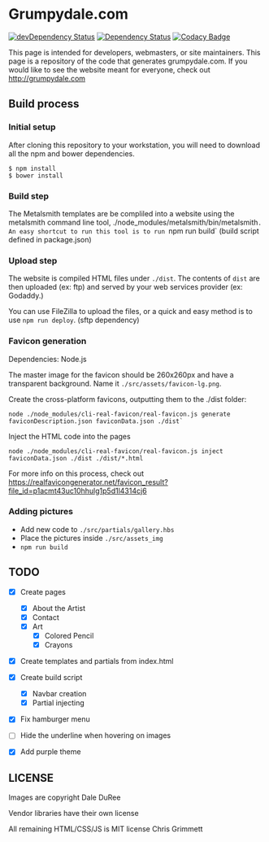 # Grumpydale.com

[![devDependency Status](https://david-dm.org/insanity54/grumpydale/dev-status.svg)](https://david-dm.org/insanity54/grumpydale#info=devDependencies) [![Dependency Status](https://gemnasium.com/insanity54/grumpydale.svg)](https://gemnasium.com/insanity54/grumpydale) [![Codacy Badge](https://api.codacy.com/project/badge/grade/33fca1245a074a45a091e6105bddd030)](https://www.codacy.com/app/chris_17/grumpydale)

This page is intended for developers, webmasters, or site maintainers. This page is a repository of the code that generates grumpydale.com. If you would like to see the website meant for everyone, check out http://grumpydale.com


## Build process

### Initial setup

After cloning this repository to your workstation, you will need to download all the npm and bower dependencies.

```
$ npm install
$ bower install
```

### Build step

The Metalsmith templates are be compliled into a website using the metalsmith command line tool, ./node_modules/metalsmith/bin/metalsmith`. An easy shortcut to run this tool is to run `npm run build` (build script defined in package.json)

### Upload step

The website is compiled HTML files under `./dist`. The contents of `dist` are then uploaded (ex: ftp) and served by your web services provider (ex: Godaddy.)

You can use FileZilla to upload the files, or a quick and easy method is to use `npm run deploy`. (sftp dependency)


### Favicon generation

Dependencies: Node.js

The master image for the favicon should be 260x260px and have a transparent background. Name it `./src/assets/favicon-lg.png`.

Create the cross-platform favicons, outputting them to the ./dist folder:

```
node ./node_modules/cli-real-favicon/real-favicon.js generate faviconDescription.json faviconData.json ./dist`
```

Inject the HTML code into the pages

```
node ./node_modules/cli-real-favicon/real-favicon.js inject faviconData.json ./dist ./dist/*.html
```

For more info on this process, check out https://realfavicongenerator.net/favicon_result?file_id=p1acmt43uc10hhulg1p5d1l4314cj6


### Adding pictures

  * Add new code to `./src/partials/gallery.hbs`
  * Place the pictures inside `./src/assets_img`
  * `npm run build`



## TODO

* [x] Create pages
  * [x] About the Artist
  * [x] Contact
  * [x] Art
    * [x] Colored Pencil
    * [x] Crayons
* [x] Create templates and partials from index.html
* [x] Create build script
  * [x] Navbar creation
  * [x] Partial injecting
* [x] Fix hamburger menu
* [ ] Hide the <a> underline when hovering on images
* [x] Add purple theme


## LICENSE

Images are copyright Dale DuRee

Vendor libraries have their own license

All remaining HTML/CSS/JS is MIT license Chris Grimmett
